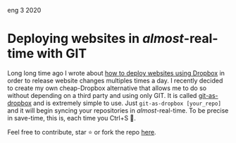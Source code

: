 <permalink>eng</permalink>
<month>3</month>
<year>2020</year>

# Deploying websites in *almost*-real-time with GIT

Long long time ago I wrote about [how to deploy websites using Dropbox](http://adelriosantiago.com/gitblog/eng/dropbox-continuous-deployment) in order to release website changes multiples times a day. I recently decided to create my own cheap-Dropbox alternative that allows me to do so without depending on a third party and using only GIT. It is called [git-as-dropbox](https://www.npmjs.com/package/git-as-dropbox) and is extremely simple to use. Just `git-as-dropbox [your_repo]` and it will begin syncing your repositories in *almost*-real-time. To be precise in save-time, this is, each time you Ctrl+S :floppy_disk:.

Feel free to contribute, star :star: or fork the repo [here](https://github.com/adelriosantiago/git-as-dropbox).